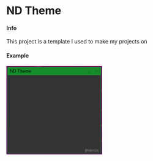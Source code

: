 # ND Theme

#### Info

This project is a template I used to make my projects on

#### Example

<img src="Resources/nd_theme.png" width="250"/>